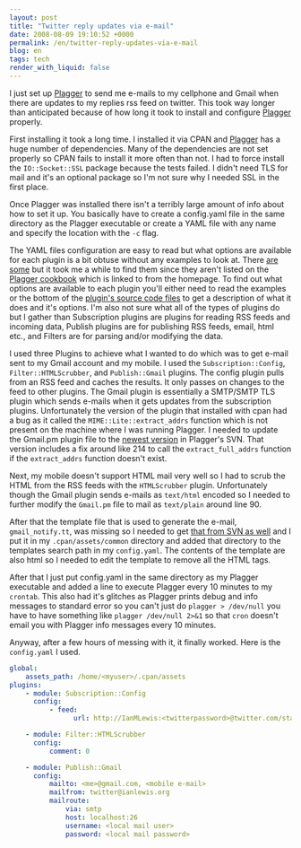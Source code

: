 ```yaml
---
layout: post
title: "Twitter reply updates via e-mail"
date: 2008-08-09 19:10:52 +0000
permalink: /en/twitter-reply-updates-via-e-mail
blog: en
tags: tech
render_with_liquid: false
---
```


I just set up [Plagger](http://www.plagger.org/) to send me e-mails to my
cellphone and Gmail when there are updates to my replies rss feed on twitter.
This took way longer than anticipated because of how long it took to install and
configure [Plagger](http://www.plagger.org/) properly.

First installing it took a long time. I installed it via CPAN and
[Plagger](http://www.plagger.org/) has a huge number of dependencies. Many of
the dependencies are not set properly so CPAN fails to install it more often
than not. I had to force install the `IO::Socket::SSL` package because the tests
failed. I didn't need TLS for mail and it's an optional package so I'm not sure
why I needed SSL in the first place.

Once Plagger was installed there isn't a terribly large amount of info about how
to set it up. You basically have to create a config.yaml file in the same
directory as the Plagger executable or create a YAML file with any name and
specify the location with the `-c` flag.

The YAML files configuration are easy to read but what options are available for
each plugin is a bit obtuse without any examples to look at. There [are
some](http://plagger.org/trac/browser/trunk/plagger/examples) but it took me a
while to find them since they aren't listed on the [Plagger
cookbook](http://plagger.org/trac/wiki/PlaggerCookbook) which is linked to from
the homepage. To find out what options are available to each plugin you'll
either need to read the examples or the bottom of the [plugin's source code
files](http://plagger.org/trac/browser/trunk/plagger/lib/Plagger/Plugin) to get
a description of what it does and it's options. I'm also not sure what all of
the types of plugins do but I gather than Subscription plugins are plugins for
reading RSS feeds and incoming data, Publish plugins are for publishing RSS
feeds, email, html etc., and Filters are for parsing and/or modifying the data.

I used three Plugins to achieve what I wanted to do which was to get e-mail sent
to my Gmail account and my mobile. I used the `Subscription::Config`,
`Filter::HTMLScrubber`, and `Publish::Gmail` plugins. The config plugin pulls
from an RSS feed and caches the results. It only passes on changes to the feed
to other plugins. The Gmail plugin is essentially a SMTP/SMTP TLS plugin which
sends e-mails when it gets updates from the subscription plugins. Unfortunately
the version of the plugin that installed with cpan had a bug as it called the
`MIME::Lite::extract_addrs` function which is not present on the machine where I
was running Plagger. I needed to update the
Gmail.pm plugin file to the [newest
version](http://plagger.org/trac/browser/trunk/plagger/lib/Plagger/Plugin/Publish/Gmail.pm)
in Plagger's SVN. That version includes a fix around like 214 to call the
`extract_full_addrs` function if the `extract_addrs` function doesn't exist.

Next, my mobile doesn't support HTML mail very well so I had to scrub the HTML
from the RSS feeds with the `HTMLScrubber` plugin. Unfortunately though the
Gmail plugin sends e-mails as `text/html` encoded so I needed to further modify
the `Gmail.pm` file to mail as `text/plain` around line 90.

After that the template file that is used to generate the e-mail,
`gmail_notify.tt`, was missing so I needed to get [that from SVN as
well](http://plagger.org/trac/browser/trunk/plagger/assets/plugins/Publish-Gmail/gmail_notify.tt)
and I put it in my `.cpan/assets/common` directory and added that directory to the
templates search path in my `config.yaml`. The contents of the template are also
html so I needed to edit the template to remove all the HTML tags.

After that I just put config.yaml in the same directory as my Plagger executable
and added a line to execute Plagger every 10 minutes to my `crontab`. This also
had it's glitches as Plagger prints debug and info messages to standard error so
you can't just do `plagger > /dev/null` you have to have something like `plagger
/dev/null 2>&1` so that `cron` doesn't email you with Plagger info messages
every 10 minutes.

Anyway, after a few hours of messing with it, it finally worked. Here is the
`config.yaml` I used.

```yaml
global:
    assets_path: /home/<myuser>/.cpan/assets
plugins:
    - module: Subscription::Config
      config:
          - feed:
                url: http://IanMLewis:<twitterpassword>@twitter.com/statuses/replies.rss

    - module: Filter::HTMLScrubber
      config:
          comment: 0

    - module: Publish::Gmail
      config:
          mailto: <me>@gmail.com, <mobile e-mail>
          mailfrom: twitter@ianlewis.org
          mailroute:
              via: smtp
              host: localhost:26
              username: <local mail user>
              password: <local mail password>
```
